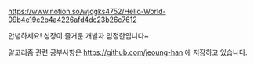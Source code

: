 https://www.notion.so/wjdgks4752/Hello-World-09b4e19c2b4a4226afd4dc23b26c7612

안녕하세요! 성장이 즐거운 개발자 임정한입니다~

알고리즘 관련 공부사항은 https://github.com/jeoung-han 에 저장하고 있습니다.
